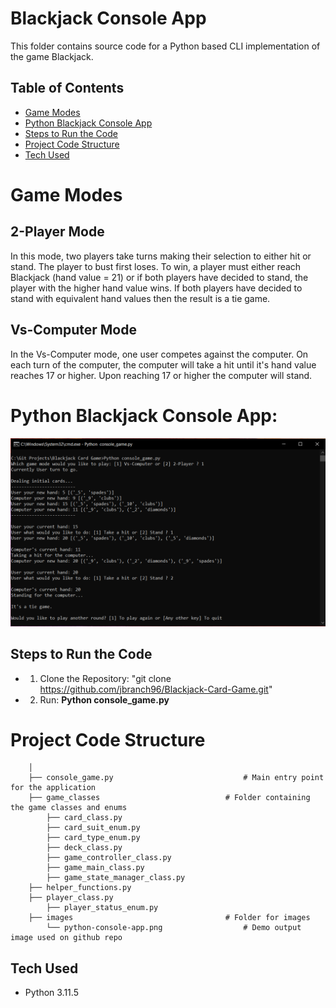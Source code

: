# Blackjack Console App

This folder contains source code for a Python based CLI implementation of the game Blackjack.

 ## Table of Contents
 
 - [Game Modes](#game-modes)
 - [Python Blackjack Console App](#python-blackjack-console-app)
 - [Steps to Run the Code](#steps-to-run-the-code)
 - [Project Code Structure](#project-code-structure)
 - [Tech Used](#tech-used)

# Game Modes
## 2-Player Mode
In this mode, two players take turns making their selection to either hit or stand. The player to bust first loses. To win, a player must either reach Blackjack (hand value = 21) or if both players have decided to stand, the player with the higher hand value wins. If both players have decided to stand with equivalent hand values then the result is a tie game.

## Vs-Computer Mode
In the Vs-Computer mode, one user competes against the computer. On each turn of the computer, the computer will take a hit until it's hand value reaches 17 or higher. Upon reaching 17 or higher the computer will stand.
				
# Python Blackjack Console App:
![Python-Blackjack-Console-App](./images/python-console-app.png)

## Steps to Run the Code
        
- 1. Clone the Repository: "git clone https://github.com/jbranch96/Blackjack-Card-Game.git"
- 2. Run: **Python console_game.py**

# Project Code Structure

        │
        ├── console_game.py                        		# Main entry point for the application
        ├── game_classes                    		# Folder containing the game classes and enums
        	├── card_class.py                  	
        	├── card_suit_enum.py                   
        	├── card_type_enum.py                  	
        	├── deck_class.py                       
        	├── game_controller_class.py            
        	├── game_main_class.py                  
        	├── game_state_manager_class.py	
		├── helper_functions.py                
		├── player_class.py                  	
        	├── player_status_enum.py               
        ├── images                		        	# Folder for images
        	└── python-console-app.png            		# Demo output image used on github repo

## Tech Used
- Python 3.11.5

